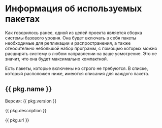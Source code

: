 # Информация об используемых пакетах

Как говорилось ранее, одной из целей проекта является сборка системы базового уровня. Она будет включать в себя пакеты необходимые для репликации и распространения, а также относительно небольшой набор программ, с помощью которых можно расширять систему в любом направлении на ваше усмотрение. Это не значит, что она будет максимально компактной. 

Есть пакеты, которые включены но строго не требуются. В списке, который расположен ниже, имеются описания для каждого пакета.

<div
    v-for="pkg in packages"
    class="pkg"
  >
	<h2>{{ pkg.name }}</h2>
	<span>Версия: {{ pkg.version }}</span>
	<p>{{ pkg.description }}</p>
	<a :href="pkg.url">{{ pkg.url }}</a>
</div>

<script>
	new Vue({
		el: '#main',
		data: { packages: [] },
		mounted: function () {
				getPackages().then(response => (this.packages = response.data));
		},
  })
</script>
